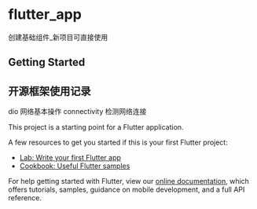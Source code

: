 # flutter_app

创建基础组件_新项目可直接使用

## Getting Started
## 开源框架使用记录
dio 网络基本操作
connectivity 检测网络连接

This project is a starting point for a Flutter application.

A few resources to get you started if this is your first Flutter project:

- [Lab: Write your first Flutter app](https://flutter.dev/docs/get-started/codelab)
- [Cookbook: Useful Flutter samples](https://flutter.dev/docs/cookbook)

For help getting started with Flutter, view our
[online documentation](https://flutter.dev/docs), which offers tutorials,
samples, guidance on mobile development, and a full API reference.



